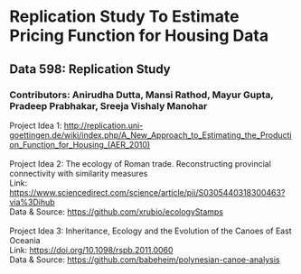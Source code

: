 # Replication Study To Estimate Pricing Function for Housing Data
## Data 598: Replication Study
### Contributors: Anirudha Dutta, Mansi Rathod, Mayur Gupta, Pradeep Prabhakar, Sreeja Vishaly Manohar

Project Idea 1: http://replication.uni-goettingen.de/wiki/index.php/A_New_Approach_to_Estimating_the_Production_Function_for_Housing_(AER_2010)
\
\
Project Idea 2: The ecology of Roman trade. Reconstructing provincial connectivity with similarity measures \
Link:  https://www.sciencedirect.com/science/article/pii/S0305440318300463?via%3Dihub \
Data & Source: https://github.com/xrubio/ecologyStamps 
\
\
Project Idea 3: Inheritance, Ecology and the Evolution of the Canoes of East Oceania\
Link:  https://doi.org/10.1098/rspb.2011.0060 \
Data & Source: https://github.com/babeheim/polynesian-canoe-analysis
#

